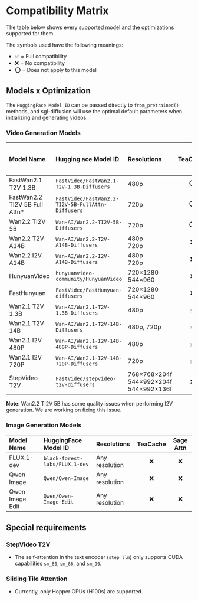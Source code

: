 # Compatibility Matrix

The table below shows every supported model and the optimizations supported for them.

The symbols used have the following meanings:

- ✅ = Full compatibility
- ❌ = No compatibility
- ⭕ = Does not apply to this model

## Models x Optimization

The `HuggingFace Model ID` can be passed directly to `from_pretrained()` methods, and sgl-diffusion will use the optimal
default parameters when initializing and generating videos.

### Video Generation Models

| Model Name                    | Hugging ace Model ID                              | Resolutions                                  | TeaCache | Sliding Tile Attn | Sage Attn | Video Sparse Attention (VSA) |
|:------------------------------|:--------------------------------------------------|:---------------------------------------------|:--------:|:-----------------:|:---------:|:----------------------------:|
| FastWan2.1 T2V 1.3B           | `FastVideo/FastWan2.1-T2V-1.3B-Diffusers`         | 480p                                         |    ⭕     |         ⭕         |     ⭕     |              ✅               |
| FastWan2.2 TI2V 5B Full Attn* | `FastVideo/FastWan2.2-TI2V-5B-FullAttn-Diffusers` | 720p                                         |    ⭕     |         ⭕         |     ⭕     |              ✅               |
| Wan2.2 TI2V 5B                | `Wan-AI/Wan2.2-TI2V-5B-Diffusers`                 | 720p                                         |    ⭕     |         ⭕         |     ✅     |              ⭕               |
| Wan2.2 T2V A14B               | `Wan-AI/Wan2.2-T2V-A14B-Diffusers`                | 480p<br>720p                                 |    ❌     |         ❌         |     ✅     |              ⭕               |
| Wan2.2 I2V A14B               | `Wan-AI/Wan2.2-I2V-A14B-Diffusers`                | 480p<br>720p                                 |    ❌     |         ❌         |     ✅     |              ⭕               |
| HunyuanVideo                  | `hunyuanvideo-community/HunyuanVideo`             | 720×1280<br>544×960                          |    ❌     |         ✅         |     ✅     |              ⭕               |
| FastHunyuan                   | `FastVideo/FastHunyuan-diffusers`                 | 720×1280<br>544×960                          |    ❌     |         ✅         |     ✅     |              ⭕               |
| Wan2.1 T2V 1.3B               | `Wan-AI/Wan2.1-T2V-1.3B-Diffusers`                | 480p                                         |    ✅     |         ✅         |     ✅     |              ⭕               |
| Wan2.1 T2V 14B                | `Wan-AI/Wan2.1-T2V-14B-Diffusers`                 | 480p, 720p                                   |    ✅     |         ✅         |     ✅     |              ⭕               |
| Wan2.1 I2V 480P               | `Wan-AI/Wan2.1-I2V-14B-480P-Diffusers`            | 480p                                         |    ✅     |         ✅         |     ✅     |              ⭕               |
| Wan2.1 I2V 720P               | `Wan-AI/Wan2.1-I2V-14B-720P-Diffusers`            | 720p                                         |    ✅     |         ✅         |     ✅     |              ⭕               |
| StepVideo T2V                 | `FastVideo/stepvideo-t2v-diffusers`               | 768×768×204f<br>544×992×204f<br>544×992×136f |    ❌     |         ❌         |     ✅     |              ⭕               |

**Note**: Wan2.2 TI2V 5B has some quality issues when performing I2V generation. We are working on fixing this issue.

### Image Generation Models

| Model Name      | HuggingFace Model ID           | Resolutions    | TeaCache | Sage Attn |
|:----------------|:-------------------------------|:---------------|:--------:|:---------:|
| FLUX.1-dev      | `black-forest-labs/FLUX.1-dev` | Any resolution |    ❌     |     ❌     |
| Qwen Image      | `Qwen/Qwen-Image`              | Any resolution |    ❌     |     ❌     |
| Qwen Image Edit | `Qwen/Qwen-Image-Edit`         | Any resolution |    ❌     |     ❌     |

## Special requirements

### StepVideo T2V

- The self-attention in the text encoder (`step_llm`) only supports CUDA capabilities `sm_80`, `sm_86`, and `sm_90`.

### Sliding Tile Attention

- Currently, only Hopper GPUs (H100s) are supported.
